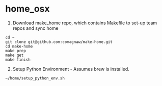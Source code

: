 # home_osx

1. Download make_home repo, which contains Makefile to set-up team repos and sync home
```
cd ~
git clone git@github.com:comagnaw/make-home.git
cd make-home
make prep
make get
make finish
```
2. Setup Python Environment - Assumes brew is installed.
```
~/home/setup_python_env.sh
```
